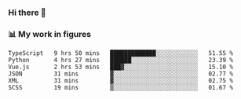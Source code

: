 ### Hi there 👋

### 📊 My work in figures

<!--START_SECTION:waka-->

```text
TypeScript   9 hrs 50 mins   █████████████░░░░░░░░░░░░   51.55 %
Python       4 hrs 27 mins   ██████░░░░░░░░░░░░░░░░░░░   23.39 %
Vue.js       2 hrs 53 mins   ███▓░░░░░░░░░░░░░░░░░░░░░   15.10 %
JSON         31 mins         ▓░░░░░░░░░░░░░░░░░░░░░░░░   02.77 %
XML          31 mins         ▓░░░░░░░░░░░░░░░░░░░░░░░░   02.75 %
SCSS         19 mins         ▒░░░░░░░░░░░░░░░░░░░░░░░░   01.67 %
```

<!--END_SECTION:waka-->
